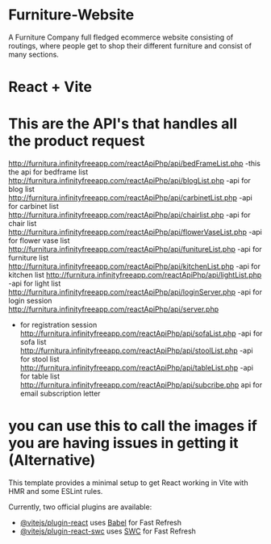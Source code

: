 # Furniture-Website

A Furniture Company full fledged ecommerce website consisting of routings, where people get to shop their different furniture and consist of many sections.

# React + Vite

# This are the API's that handles all the product request

http://furnitura.infinityfreeapp.com/reactApiPhp/api/bedFrameList.php
-this the api for bedframe list
http://furnitura.infinityfreeapp.com/reactApiPhp/api/blogList.php
-api for blog list
http://furnitura.infinityfreeapp.com/reactApiPhp/api/carbinetList.php
-api for carbinet list
http://furnitura.infinityfreeapp.com/reactApiPhp/api/chairlist.php
-api for chair list
http://furnitura.infinityfreeapp.com/reactApiPhp/api/flowerVaseList.php
-api for flower vase list
http://furnitura.infinityfreeapp.com/reactApiPhp/api/funitureList.php
-api for furniture list
http://furnitura.infinityfreeapp.com/reactApiPhp/api/kitchenList.php
-api for kitchen list
http://furnitura.infinityfreeapp.com/reactApiPhp/api/lightList.php
-api for light list
http://furnitura.infinityfreeapp.com/reactApiPhp/api/loginServer.php
-api for login session
http://furnitura.infinityfreeapp.com/reactApiPhp/api/server.php

- for registration session
  http://furnitura.infinityfreeapp.com/reactApiPhp/api/sofaList.php
  -api for sofa list
  http://furnitura.infinityfreeapp.com/reactApiPhp/api/stoolList.php
  -api for stool list
  http://furnitura.infinityfreeapp.com/reactApiPhp/api/tableList.php
  -api for table list
  http://furnitura.infinityfreeapp.com/reactApiPhp/api/subcribe.php
  api for email subscription letter

# you can use this to call the images if you are having issues in getting it (Alternative)

<!-- <img src={`http://furnitura.infinityfreeapp.com/reactApiPhp/images/${items.image}`} height={30} width={40} /> -->

<!-- ------------------------------------------------------------------------------------------------------ -->

This template provides a minimal setup to get React working in Vite with HMR and some ESLint rules.

Currently, two official plugins are available:

- [@vitejs/plugin-react](https://github.com/vitejs/vite-plugin-react/blob/main/packages/plugin-react/README.md) uses [Babel](https://babeljs.io/) for Fast Refresh
- [@vitejs/plugin-react-swc](https://github.com/vitejs/vite-plugin-react-swc) uses [SWC](https://swc.rs/) for Fast Refresh
